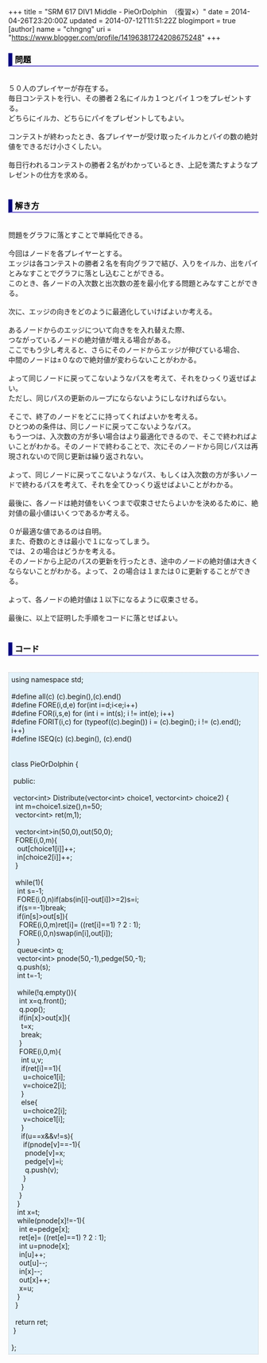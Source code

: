 +++
title = "SRM 617 DIV1 Middle - PieOrDolphin　（復習×）"
date = 2014-04-26T23:20:00Z
updated = 2014-07-12T11:51:22Z
blogimport = true 
[author]
	name = "chngng"
	uri = "https://www.blogger.com/profile/14196381724208675248"
+++

<div dir="ltr" style="text-align: left;" trbidi="on"><h3 style="border-bottom: 2px solid slateblue; border-left: 8px solid navy; color: black; padding: 0px 0px 1px 5px;">問題 </h3><br />５０人のプレイヤーが存在する。<br />毎日コンテストを行い、その勝者２名にイルカ１つとパイ１つをプレゼントする。<br />どちらにイルカ、どちらにパイをプレゼントしてもよい。<br /><br />コンテストが終わったとき、各プレイヤーが受け取ったイルカとパイの数の絶対値をできるだけ小さくしたい。<br /><br />毎日行われるコンテストの勝者２名がわかっているとき、上記を満たすようなプレゼントの仕方を求める。<br /><br /><h3 style="border-bottom: 2px solid slateblue; border-left: 8px solid navy; color: black; padding: 0px 0px 1px 5px;">解き方 </h3><br />問題をグラフに落とすことで単純化できる。<br /><br />今回はノードを各プレイヤーとする。<br />エッジは各コンテストの勝者２名を有向グラフで結び、入りをイルカ、出をパイとみなすことでグラフに落とし込むことができる。<br />このとき、各ノードの入次数と出次数の差を最小化する問題とみなすことができる。<br /><br />次に、エッジの向きをどのように最適化していけばよいか考える。<br /><br />あるノードからのエッジについて向きをを入れ替えた際、<br />つながっているノードの絶対値が増える場合がある。<br />ここでもう少し考えると、さらにそのノードからエッジが伸びている場合、<br />中間のノードは±０なので絶対値が変わらないことがわかる。<br /><br />よって同じノードに戻ってこないようなパスを考えて、それをひっくり返せばよい。<br />ただし、同じパスの更新のループにならないようにしなければらない。<br /><br />そこで、終了のノードをどこに持ってくればよいかを考える。<br />ひとつめの条件は、同じノードに戻ってこないようなパス。<br />もう一つは、入次数の方が多い場合はより最適化できるので、そこで終わればよいことがわかる。そのノードで終わることで、次にそのノードから同じパスは再現されないので同じ更新は繰り返されない。<br /><br />よって、同じノードに戻ってこないようなパス、もしくは入次数の方が多いノードで終わるパスを考えて、それを全てひっくり返せばよいことがわかる。<br /><br />最後に、各ノードは絶対値をいくつまで収束させたらよいかを決めるために、絶対値の最小値はいくつであるか考える。<br /><br />０が最適な値であるのは自明。<br />また、奇数のときは最小で１になってしまう。<br />では、２の場合はどうかを考える。<br />そのノードから上記のパスの更新を行ったとき、途中のノードの絶対値は大きくならないことがわかる。よって、２の場合は１または０に更新することができる。<br /><br />よって、各ノードの絶対値は１以下になるように収束させる。<br /><br />最後に、以上で証明した手順をコードに落とせばよい。<br /><br /><h3 style="border-bottom: 2px solid slateblue; border-left: 8px solid navy; color: black; padding: 0px 0px 1px 5px;">コード </h3><br /><div style="background-color: #e3f2fb; border: 1px dotted #CCCCCC; padding: 5px;">using namespace std;<br /><br />#define all(c) (c).begin(),(c).end()<br />#define FORE(i,d,e) for(int i=d;i&lt;e;i++)<br />#define FOR(i,s,e) for (int i = int(s); i != int(e); i++)<br />#define FORIT(i,c) for (typeof((c).begin()) i = (c).begin(); i != (c).end(); i++)<br />#define ISEQ(c) (c).begin(), (c).end()<br /><br /><br />class PieOrDolphin {<br /><br /><span class="Apple-tab-span" style="white-space: pre;"> </span>public:<br /><br /><span class="Apple-tab-span" style="white-space: pre;"> </span>vector&lt;int&gt; Distribute(vector&lt;int&gt; choice1, vector&lt;int&gt; choice2) {<br /><span class="Apple-tab-span" style="white-space: pre;">  </span>int m=choice1.size(),n=50;<br /><span class="Apple-tab-span" style="white-space: pre;">  </span>vector&lt;int&gt; ret(m,1);<br /><br /><span class="Apple-tab-span" style="white-space: pre;">  </span>vector&lt;int&gt;in(50,0),out(50,0);<br /><span class="Apple-tab-span" style="white-space: pre;">  </span>FORE(i,0,m){<br /><span class="Apple-tab-span" style="white-space: pre;">   </span>out[choice1[i]]++;<br /><span class="Apple-tab-span" style="white-space: pre;">   </span>in[choice2[i]]++;<br /><span class="Apple-tab-span" style="white-space: pre;">  </span>}<br /><br /><span class="Apple-tab-span" style="white-space: pre;">  </span>while(1){<br /><span class="Apple-tab-span" style="white-space: pre;">   </span>int s=-1;<br /><span class="Apple-tab-span" style="white-space: pre;">   </span>FORE(i,0,n)if(abs(in[i]-out[i])&gt;=2)s=i;<br /><span class="Apple-tab-span" style="white-space: pre;">   </span>if(s==-1)break;<br /><span class="Apple-tab-span" style="white-space: pre;">   </span>if(in[s]&gt;out[s]){<br /><span class="Apple-tab-span" style="white-space: pre;">    </span>FORE(i,0,m)ret[i]= ((ret[i]==1) ? 2 : 1);<br /><span class="Apple-tab-span" style="white-space: pre;">    </span>FORE(i,0,n)swap(in[i],out[i]);<br /><span class="Apple-tab-span" style="white-space: pre;">   </span>}<br /><span class="Apple-tab-span" style="white-space: pre;">   </span>queue&lt;int&gt; q;<br /><span class="Apple-tab-span" style="white-space: pre;">   </span>vector&lt;int&gt; pnode(50,-1),pedge(50,-1);<br /><span class="Apple-tab-span" style="white-space: pre;">   </span>q.push(s);<br /><span class="Apple-tab-span" style="white-space: pre;">   </span>int t=-1;<br /><br /><span class="Apple-tab-span" style="white-space: pre;">   </span>while(!q.empty()){<br /><span class="Apple-tab-span" style="white-space: pre;">    </span>int x=q.front();<br /><span class="Apple-tab-span" style="white-space: pre;">    </span>q.pop();<br /><span class="Apple-tab-span" style="white-space: pre;">    </span>if(in[x]&gt;out[x]){<br /><span class="Apple-tab-span" style="white-space: pre;">     </span>t=x;<br /><span class="Apple-tab-span" style="white-space: pre;">     </span>break;<br /><span class="Apple-tab-span" style="white-space: pre;">    </span>}<br /><span class="Apple-tab-span" style="white-space: pre;">    </span>FORE(i,0,m){<br /><span class="Apple-tab-span" style="white-space: pre;">     </span>int u,v;<br /><span class="Apple-tab-span" style="white-space: pre;">     </span>if(ret[i]==1){<br /><span class="Apple-tab-span" style="white-space: pre;">      </span>u=choice1[i];<br /><span class="Apple-tab-span" style="white-space: pre;">      </span>v=choice2[i];<br /><span class="Apple-tab-span" style="white-space: pre;">     </span>}<br /><span class="Apple-tab-span" style="white-space: pre;">     </span>else{<br /><span class="Apple-tab-span" style="white-space: pre;">      </span>u=choice2[i];<br /><span class="Apple-tab-span" style="white-space: pre;">      </span>v=choice1[i];<br /><span class="Apple-tab-span" style="white-space: pre;">     </span>}<br /><span class="Apple-tab-span" style="white-space: pre;">     </span>if(u==x&amp;&amp;v!=s){<br /><span class="Apple-tab-span" style="white-space: pre;">      </span>if(pnode[v]==-1){<br /><span class="Apple-tab-span" style="white-space: pre;">       </span>pnode[v]=x;<br /><span class="Apple-tab-span" style="white-space: pre;">       </span>pedge[v]=i;<br /><span class="Apple-tab-span" style="white-space: pre;">       </span>q.push(v);<br /><span class="Apple-tab-span" style="white-space: pre;">      </span>}<br /><span class="Apple-tab-span" style="white-space: pre;">     </span>}<br /><span class="Apple-tab-span" style="white-space: pre;">    </span>}<br /><span class="Apple-tab-span" style="white-space: pre;">   </span>}<br /><span class="Apple-tab-span" style="white-space: pre;">   </span>int x=t;<br /><span class="Apple-tab-span" style="white-space: pre;">   </span>while(pnode[x]!=-1){<br /><span class="Apple-tab-span" style="white-space: pre;">    </span>int e=pedge[x];<br /><span class="Apple-tab-span" style="white-space: pre;">    </span>ret[e]= ((ret[e]==1) ? 2 : 1);<br /><span class="Apple-tab-span" style="white-space: pre;">    </span>int u=pnode[x];<br /><span class="Apple-tab-span" style="white-space: pre;">    </span>in[u]++;<br /><span class="Apple-tab-span" style="white-space: pre;">    </span>out[u]--;<br /><span class="Apple-tab-span" style="white-space: pre;">    </span>in[x]--;<br /><span class="Apple-tab-span" style="white-space: pre;">    </span>out[x]++;<br /><span class="Apple-tab-span" style="white-space: pre;">    </span>x=u;<br /><span class="Apple-tab-span" style="white-space: pre;">   </span>}<br /><span class="Apple-tab-span" style="white-space: pre;">  </span>}<br /><br /><span class="Apple-tab-span" style="white-space: pre;">  </span>return ret;<br /><span class="Apple-tab-span" style="white-space: pre;"> </span>}<br /><br />};</div></div>
